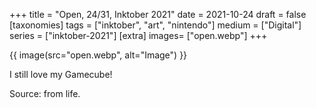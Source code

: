 +++
title = "Open, 24/31, Inktober 2021"
date = 2021-10-24
draft =  false
[taxonomies]
tags = ["inktober", "art", "nintendo"]
medium = ["Digital"]
series = ["inktober-2021"]
[extra]
images= ["open.webp"]
+++

{{ image(src="open.webp", alt="Image") }}

I still love my Gamecube!

Source: from life.
